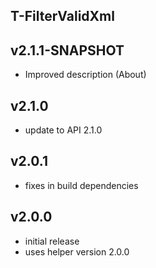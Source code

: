 T-FilterValidXml
----------

v2.1.1-SNAPSHOT
---
* Improved description (About)

v2.1.0
---
* update to API 2.1.0

v2.0.1
---
* fixes in build dependencies

v2.0.0
---
* initial release
* uses helper version 2.0.0